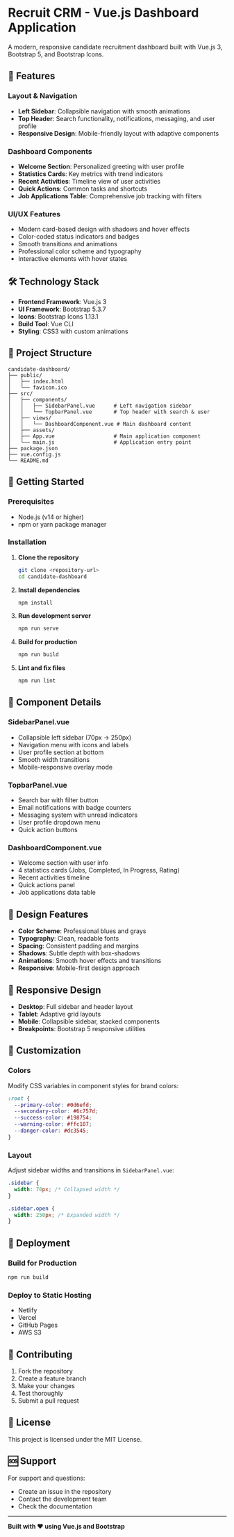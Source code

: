 # Recruit CRM - Vue.js Dashboard Application

A modern, responsive candidate recruitment dashboard built with Vue.js 3, Bootstrap 5, and Bootstrap Icons.

## 🚀 Features

### **Layout & Navigation**
- **Left Sidebar**: Collapsible navigation with smooth animations
- **Top Header**: Search functionality, notifications, messaging, and user profile
- **Responsive Design**: Mobile-friendly layout with adaptive components

### **Dashboard Components**
- **Welcome Section**: Personalized greeting with user profile
- **Statistics Cards**: Key metrics with trend indicators
- **Recent Activities**: Timeline view of user activities
- **Quick Actions**: Common tasks and shortcuts
- **Job Applications Table**: Comprehensive job tracking with filters

### **UI/UX Features**
- Modern card-based design with shadows and hover effects
- Color-coded status indicators and badges
- Smooth transitions and animations
- Professional color scheme and typography
- Interactive elements with hover states

## 🛠️ Technology Stack

- **Frontend Framework**: Vue.js 3
- **UI Framework**: Bootstrap 5.3.7
- **Icons**: Bootstrap Icons 1.13.1
- **Build Tool**: Vue CLI
- **Styling**: CSS3 with custom animations

## 📁 Project Structure

```
candidate-dashboard/
├── public/
│   ├── index.html
│   └── favicon.ico
├── src/
│   ├── components/
│   │   ├── SidebarPanel.vue      # Left navigation sidebar
│   │   └── TopbarPanel.vue       # Top header with search & user
│   ├── views/
│   │   └── DashboardComponent.vue # Main dashboard content
│   ├── assets/
│   ├── App.vue                   # Main application component
│   └── main.js                   # Application entry point
├── package.json
├── vue.config.js
└── README.md
```

## 🚀 Getting Started

### Prerequisites
- Node.js (v14 or higher)
- npm or yarn package manager

### Installation

1. **Clone the repository**
   ```bash
   git clone <repository-url>
   cd candidate-dashboard
   ```

2. **Install dependencies**
   ```bash
   npm install
   ```

3. **Run development server**
   ```bash
   npm run serve
   ```

4. **Build for production**
   ```bash
   npm run build
   ```

5. **Lint and fix files**
   ```bash
   npm run lint
   ```

## 🎯 Component Details

### **SidebarPanel.vue**
- Collapsible left sidebar (70px → 250px)
- Navigation menu with icons and labels
- User profile section at bottom
- Smooth width transitions
- Mobile-responsive overlay mode

### **TopbarPanel.vue**
- Search bar with filter button
- Email notifications with badge counters
- Messaging system with unread indicators
- User profile dropdown menu
- Quick action buttons

### **DashboardComponent.vue**
- Welcome section with user info
- 4 statistics cards (Jobs, Completed, In Progress, Rating)
- Recent activities timeline
- Quick actions panel
- Job applications data table

## 🎨 Design Features

- **Color Scheme**: Professional blues and grays
- **Typography**: Clean, readable fonts
- **Spacing**: Consistent padding and margins
- **Shadows**: Subtle depth with box-shadows
- **Animations**: Smooth hover effects and transitions
- **Responsive**: Mobile-first design approach

## 📱 Responsive Design

- **Desktop**: Full sidebar and header layout
- **Tablet**: Adaptive grid layouts
- **Mobile**: Collapsible sidebar, stacked components
- **Breakpoints**: Bootstrap 5 responsive utilities

## 🔧 Customization

### **Colors**
Modify CSS variables in component styles for brand colors:
```css
:root {
  --primary-color: #0d6efd;
  --secondary-color: #6c757d;
  --success-color: #198754;
  --warning-color: #ffc107;
  --danger-color: #dc3545;
}
```

### **Layout**
Adjust sidebar widths and transitions in `SidebarPanel.vue`:
```css
.sidebar {
  width: 70px; /* Collapsed width */
}

.sidebar.open {
  width: 250px; /* Expanded width */
}
```

## 🚀 Deployment

### **Build for Production**
```bash
npm run build
```

### **Deploy to Static Hosting**
- Netlify
- Vercel
- GitHub Pages
- AWS S3

## 🤝 Contributing

1. Fork the repository
2. Create a feature branch
3. Make your changes
4. Test thoroughly
5. Submit a pull request

## 📄 License

This project is licensed under the MIT License.

## 🆘 Support

For support and questions:
- Create an issue in the repository
- Contact the development team
- Check the documentation

---

**Built with ❤️ using Vue.js and Bootstrap**
